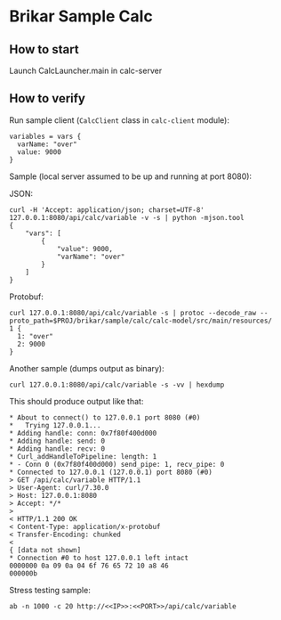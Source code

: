 Brikar Sample Calc
==================

## How to start

Launch CalcLauncher.main in calc-server

## How to verify

Run sample client (``CalcClient`` class in ``calc-client`` module):

```
variables = vars {
  varName: "over"
  value: 9000
}
```

Sample (local server assumed to be up and running at port 8080):

JSON:

```
curl -H 'Accept: application/json; charset=UTF-8' 127.0.0.1:8080/api/calc/variable -v -s | python -mjson.tool
{
    "vars": [
        {
            "value": 9000,
            "varName": "over"
        }
    ]
}
```

Protobuf:

```
curl 127.0.0.1:8080/api/calc/variable -s | protoc --decode_raw --proto_path=$PROJ/brikar/sample/calc/calc-model/src/main/resources/
1 {
  1: "over"
  2: 9000
}
```

Another sample (dumps output as binary):

```
curl 127.0.0.1:8080/api/calc/variable -s -vv | hexdump
```

This should produce output like that:

```
* About to connect() to 127.0.0.1 port 8080 (#0)
*   Trying 127.0.0.1...
* Adding handle: conn: 0x7f80f400d000
* Adding handle: send: 0
* Adding handle: recv: 0
* Curl_addHandleToPipeline: length: 1
* - Conn 0 (0x7f80f400d000) send_pipe: 1, recv_pipe: 0
* Connected to 127.0.0.1 (127.0.0.1) port 8080 (#0)
> GET /api/calc/variable HTTP/1.1
> User-Agent: curl/7.30.0
> Host: 127.0.0.1:8080
> Accept: */*
>
< HTTP/1.1 200 OK
< Content-Type: application/x-protobuf
< Transfer-Encoding: chunked
<
{ [data not shown]
* Connection #0 to host 127.0.0.1 left intact
0000000 0a 09 0a 04 6f 76 65 72 10 a8 46
000000b
```

Stress testing sample:

```
ab -n 1000 -c 20 http://<<IP>>:<<PORT>>/api/calc/variable
```
